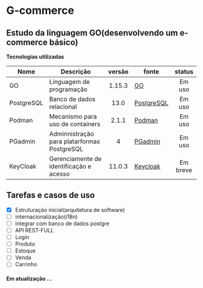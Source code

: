 # G-commerce

## Estudo da linguagem GO(desenvolvendo um e-commerce básico)

__Tecnologias utilizadas__

| Nome | Descrição | versão | fonte | status|
|---|---|:---:|---|:---:|
| GO            | Linguagem de programação  | 1.15.3    | [GO](https://golang.org)| Em uso|
| PostgreSQL    | Banco de dados relacional | 13.0      | [PostgreSQL](https://www.postgresql.org/)| Em uso|
|Podman         | Mecanismo para uso de containers  | 2.1.1 | [Podman](https://podman.io/)| Em uso
|PGadmin        | Adminnistração para platarformas PostgreSQL| 4    | [PGadmin](https://www.pgadmin.org/)| Em uso|
| KeyCloak      | Gerenciamente de identificação e acesso| 11.0.3| [Keycloak](https://www.keycloak.org/)| Em breve|

## Tarefas e casos de uso
- [x] Estruturação inicial(arquitetura de software)
- [ ] internacionalização(i18n)
- [ ] integrar com banco de dados postgre
- [ ] API REST-FULL
- [ ] Login
- [ ] Produto
- [ ] Estoque
- [ ] Venda
- [ ] Carrinho

#### Em atualização ...